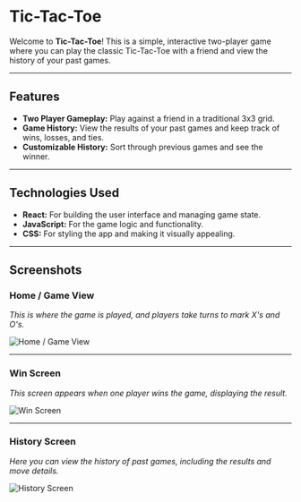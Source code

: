 # Tic-Tac-Toe

Welcome to **Tic-Tac-Toe**! This is a simple, interactive two-player game where you can play the classic Tic-Tac-Toe with a friend and view the history of your past games.

---

## Features

- **Two Player Gameplay:** Play against a friend in a traditional 3x3 grid.
- **Game History:** View the results of your past games and keep track of wins, losses, and ties.
- **Customizable History:** Sort through previous games and see the winner.

---

## Technologies Used

- **React:** For building the user interface and managing game state.
- **JavaScript:** For the game logic and functionality.
- **CSS:** For styling the app and making it visually appealing.

---

## Screenshots

### Home / Game View
*This is where the game is played, and players take turns to mark X's and O's.*

![Home / Game View]([path/to/your/image1.png](https://files.slack.com/files-tmb/T0266FRGM-F07V7MVF0GP-e09a7561a3/screenshot_2024-11-10_at_22-07-32_tic-tac-toe_720.png))

---

### Win Screen
*This screen appears when one player wins the game, displaying the result.*

![Win Screen](path/to/your/image2.png)

---

### History Screen
*Here you can view the history of past games, including the results and move details.*

![History Screen](path/to/your/image3.png)
